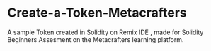 # Create-a-Token-Metacrafters
A sample Token created in Solidity on Remix IDE  , made for Solidity Beginners Assesment on the Metacrafters learning platform.
